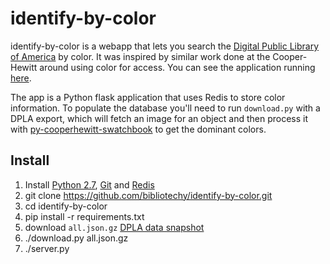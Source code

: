 # identify-by-color

identify-by-color is a webapp that lets you search the [Digital Public Library
of America] by color. It was inspired by similar work done at the Cooper-Hewitt
around using color for access. You can see the application running [here].

The app is a Python flask application that uses Redis to store color
information. To populate the database you'll need to run `download.py`
with a DPLA export, which will fetch an image for an object and then 
process it with [py-cooperhewitt-swatchbook] to get the dominant colors.

## Install

1. Install [Python 2.7], [Git] and [Redis]
1. git clone https://github.com/bibliotechy/identify-by-color.git
1. cd identify-by-color
1. pip install -r requirements.txt
1. download `all.json.gz` [DPLA data snapshot]
1. ./download.py all.json.gz
1. ./server.py

[Digital Public Library of America]: http://dp.la
[here]: http://colorbrowse.club/
[Cooper-Hewitt]: https://collection.cooperhewitt.org/objects/colors/
[Python 2.7]: http://python.org/download/
[Git]: https://git-scm.com/
[Redis]: http://redis.io
[DPLA data snapshot]: http://dp.la/info/developers/download/
[py-cooperhewitt-swatchbook]: https://github.com/cooperhewitt/py-cooperhewitt-swatchbook
